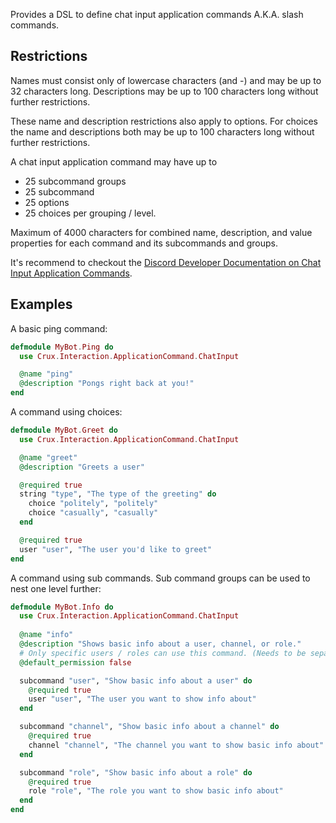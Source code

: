 Provides a DSL to define chat input application commands A.K.A. slash commands.

## Restrictions

Names must consist only of lowercase characters (and -) and may be up to 32 characters long.
Descriptions may be up to 100 characters long without further restrictions.

These name and description restrictions also apply to options.
For choices the name and descriptions both may be up to 100 characters long without further restrictions.

A chat input application command may have up to
- 25 subcommand groups
- 25 subcommand
- 25 options
- 25 choices
per grouping / level.

Maximum of 4000 characters for combined name, description, and value properties for each command and its subcommands and groups.


It's recommend to checkout the [Discord Developer Documentation on Chat Input Application Commands](https://discord.com/developers/docs/interactions/application-commands#slash-commands).


## Examples

A basic ping command:
```elixir
defmodule MyBot.Ping do
  use Crux.Interaction.ApplicationCommand.ChatInput

  @name "ping"
  @description "Pongs right back at you!"
end
```

A command using choices:
```elixir
defmodule MyBot.Greet do
  use Crux.Interaction.ApplicationCommand.ChatInput

  @name "greet"
  @description "Greets a user"

  @required true
  string "type", "The type of the greeting" do
    choice "politely", "politely"
    choice "casually", "casually"
  end

  @required true
  user "user", "The user you'd like to greet"
end
```

A command using sub commands.
Sub command groups can be used to nest one level further:
```elixir
defmodule MyBot.Info do
  use Crux.Interaction.ApplicationCommand.ChatInput
  
  @name "info"
  @description "Shows basic info about a user, channel, or role."
  # Only specific users / roles can use this command. (Needs to be separately specified per guild)
  @default_permission false

  subcommand "user", "Show basic info about a user" do
    @required true
    user "user", "The user you want to show info about"
  end

  subcommand "channel", "Show basic info about a channel" do
    @required true
    channel "channel", "The channel you want to show basic info about"
  end

  subcommand "role", "Show basic info about a role" do
    @required true
    role "role", "The role you want to show basic info about"
  end
end
```